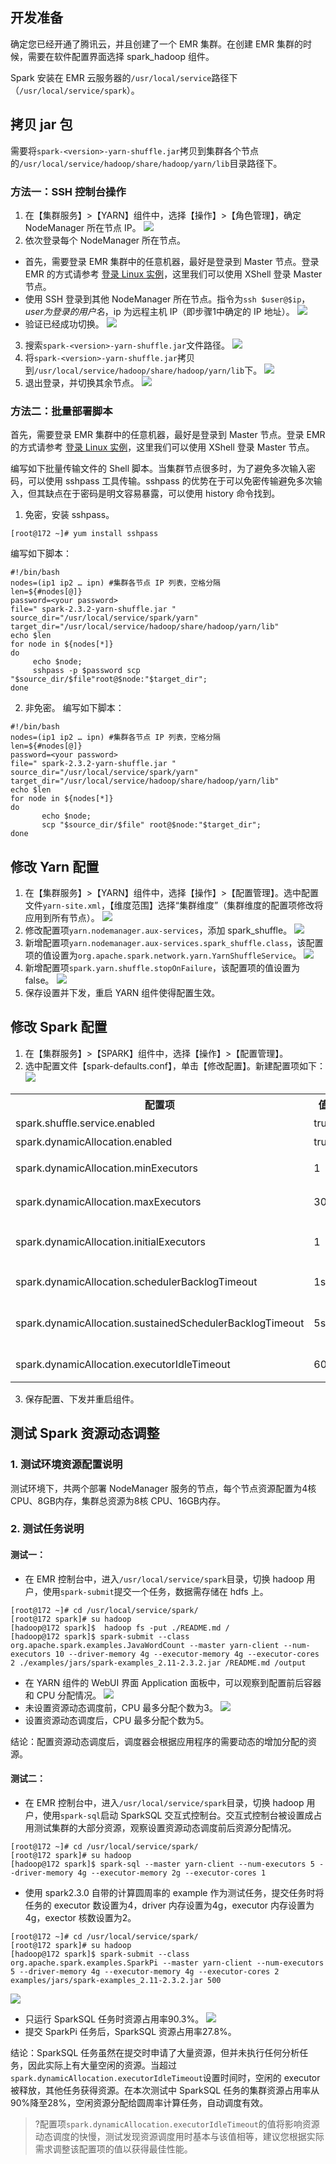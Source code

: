 ## 开发准备

确定您已经开通了腾讯云，并且创建了一个 EMR 集群。在创建 EMR 集群的时候，需要在软件配置界面选择 spark_hadoop 组件。

Spark 安装在 EMR 云服务器的`/usr/local/service`路径下（`/usr/local/service/spark`）。

## 拷贝 jar 包

需要将`spark-<version>-yarn-shuffle.jar`拷贝到集群各个节点的`/usr/local/service/hadoop/share/hadoop/yarn/lib`目录路径下。

### 方法一：SSH 控制台操作

1. 在【集群服务】>【YARN】组件中，选择【操作】>【角色管理】，确定 NodeManager 所在节点 IP。
![](https://main.qcloudimg.com/raw/57a68801574c926d085c90de16dbdc3c.png)
2. 依次登录每个 NodeManager 所在节点。
 - 首先，需要登录 EMR 集群中的任意机器，最好是登录到 Master 节点。登录 EMR 的方式请参考 [登录 Linux 实例](https://cloud.tencent.com/document/product/213/5436)，这里我们可以使用 XShell 登录 Master 节点。
 - 使用 SSH 登录到其他 NodeManager 所在节点。指令为`ssh $user@$ip`，$user 为登录的用户名，$ip 为远程主机 IP（即步骤1中确定的 IP 地址）。
![](https://main.qcloudimg.com/raw/d83d844103c4a6050a83700fadaf79dd.png)
 - 验证已经成功切换。
![](https://main.qcloudimg.com/raw/30f0578b2cc19daebbdd82df8d95c13e.png)
3. 搜索`spark-<version>-yarn-shuffle.jar`文件路径。
![](https://main.qcloudimg.com/raw/4927797f6ff300662f14dd3d0ae3b22a.png)
4. 将`spark-<version>-yarn-shuffle.jar`拷贝到`/usr/local/service/hadoop/share/hadoop/yarn/lib`下。
![](https://main.qcloudimg.com/raw/fab8b0abf34de2f4608924e9982f28ac.png)
5. 退出登录，并切换其余节点。
![](https://main.qcloudimg.com/raw/a9d4b368807a974b618202af0173357c.png)

### 方法二：批量部署脚本

首先，需要登录 EMR 集群中的任意机器，最好是登录到 Master 节点。登录 EMR 的方式请参考 [登录 Linux 实例](https://cloud.tencent.com/document/product/213/5436)，这里我们可以使用 XShell 登录 Master 节点。

编写如下批量传输文件的 Shell 脚本。当集群节点很多时，为了避免多次输入密码，可以使用 sshpass 工具传输。sshpass 的优势在于可以免密传输避免多次输入，但其缺点在于密码是明文容易暴露，可以使用 history 命令找到。

1. 免密，安装 sshpass。
```
[root@172 ~]# yum install sshpass
```
编写如下脚本：
```
#!/bin/bash
nodes=(ip1 ip2 … ipn) #集群各节点 IP 列表，空格分隔
len=${#nodes[@]}
password=<your password>
file=" spark-2.3.2-yarn-shuffle.jar "
source_dir="/usr/local/service/spark/yarn"
target_dir="/usr/local/service/hadoop/share/hadoop/yarn/lib"
echo $len
for node in ${nodes[*]}
do
     echo $node;
     sshpass -p $password scp "$source_dir/$file"root@$node:"$target_dir";
done
```
2. 非免密。
编写如下脚本：
```
#!/bin/bash
nodes=(ip1 ip2 … ipn) #集群各节点 IP 列表，空格分隔
len=${#nodes[@]}
password=<your password>
file=" spark-2.3.2-yarn-shuffle.jar "
source_dir="/usr/local/service/spark/yarn"
target_dir="/usr/local/service/hadoop/share/hadoop/yarn/lib"
echo $len
for node in ${nodes[*]}
do
       echo $node;
       scp "$source_dir/$file" root@$node:"$target_dir";
done
```

## 修改 Yarn 配置
1. 在【集群服务】>【YARN】组件中，选择【操作】>【配置管理】。选中配置文件`yarn-site.xml`，【维度范围】选择“集群维度”（集群维度的配置项修改将应用到所有节点）。
![](https://main.qcloudimg.com/raw/3368002c167223724cfa46acfb46e53b.png)
2. 修改配置项`yarn.nodemanager.aux-services`，添加 spark_shuffle。
![](https://main.qcloudimg.com/raw/596df73363cdc6a05258412f6e794669.png)
3. 新增配置项`yarn.nodemanager.aux-services.spark_shuffle.class`，该配置项的值设置为`org.apache.spark.network.yarn.YarnShuffleService`。
![](https://main.qcloudimg.com/raw/c06e70618a11f88bea03d1fd53be5b11.png)
4. 新增配置项`spark.yarn.shuffle.stopOnFailure`，该配置项的值设置为 false。
![](https://main.qcloudimg.com/raw/44cde8c818ce0de1aed3e50c8c7da538.png)
5. 保存设置并下发，重启 YARN 组件使得配置生效。

##  修改 Spark 配置
1. 在【集群服务】>【SPARK】组件中，选择【操作】>【配置管理】。
2. 选中配置文件【spark-defaults.conf】，单击【修改配置】。新建配置项如下：
![](https://main.qcloudimg.com/raw/211d6d4a6504be660546a0a4b6b33821.png)
<table>
<tr>
<th>配置项</th>
<th>值</th>
<th>备注</th>
</tr>
<tr>
<td>spark.shuffle.service.enabled</td>
<td>true</td>
<td>启动 shuffle 服务。 </td>
</tr>
<tr>
<td>spark.dynamicAllocation.enabled</td>
<td>true</td>
<td>启动动态资源分配。</td>
</tr>
<tr>
<td>spark.dynamicAllocation.minExecutors</td>
<td>1</td>
<td>每个 Application 最小分配的 executor 数。</td>
</tr>
<tr>
<td>spark.dynamicAllocation.maxExecutors</td>
<td>30</td>
<td>每个 Application 最大分配的 executor 数。   </td>
</tr>
<tr>
<td>spark.dynamicAllocation.initialExecutors</td>
<td>1</td>
<td>一般情况下与 spark.dynamicAllocation.minExecutors 值相同。 </td>
</tr>
<tr>
<td>spark.dynamicAllocation.schedulerBacklogTimeout</td>
<td>1s</td>
<td>已有挂起的任务积压超过此持续事件，则将请求新的执行程序。</td>
</tr>
<tr>
<td>spark.dynamicAllocation.sustainedSchedulerBacklogTimeout</td>
<td>5s</td>
<td>带处理任务队列依然存在，则此后每隔几秒再次出发，每轮请求的 executor 数目与上轮相比呈指数增长。</td>
</tr>
<tr>
<td>spark.dynamicAllocation.executorIdleTimeout</td>
<td>60s</td>
<td>Application 在空闲超过几秒钟时会删除 executor。</td>
</tr>
</table>

3. 保存配置、下发并重启组件。

## 测试 Spark 资源动态调整
###  1. 测试环境资源配置说明
测试环境下，共两个部署 NodeManager 服务的节点，每个节点资源配置为4核 CPU、8GB内存，集群总资源为8核 CPU、16GB内存。
###  2. 测试任务说明
#### 测试一：
- 在 EMR 控制台中，进入`/usr/local/service/spark`目录，切换 hadoop 用户，使用`spark-submit`提交一个任务，数据需存储在 hdfs 上。
```
[root@172 ~]# cd /usr/local/service/spark/
[root@172 spark]# su hadoop
[hadoop@172 spark]$  hadoop fs -put ./README.md /
[hadoop@172 spark]$ spark-submit --class org.apache.spark.examples.JavaWordCount --master yarn-client --num-executors 10 --driver-memory 4g --executor-memory 4g --executor-cores 2 ./examples/jars/spark-examples_2.11-2.3.2.jar /README.md /output
```
- 在 YARN 组件的 WebUI 界面 Application 面板中，可以观察到配置前后容器和 CPU 分配情况。
![](https://main.qcloudimg.com/raw/8b929f19b8bf42b161817ae4a3effa85.png)
- 未设置资源动态调度前，CPU 最多分配个数为3。
![](https://main.qcloudimg.com/raw/e09ddfe7a396414a7741e951aa154ec8.png)
- 设置资源动态调度后，CPU 最多分配个数为5。

结论：配置资源动态调度后，调度器会根据应用程序的需要动态的增加分配的资源。

#### 测试二：

- 在 EMR 控制台中，进入`/usr/local/service/spark`目录，切换 hadoop 用户，使用`spark-sql`启动 SparkSQL 交互式控制台。交互式控制台被设置成占用测试集群的大部分资源，观察设置资源动态调度前后资源分配情况。
```
[root@172 ~]# cd /usr/local/service/spark/
[root@172 spark]# su hadoop
[hadoop@172 spark]$ spark-sql --master yarn-client --num-executors 5 --driver-memory 4g --executor-memory 2g --executor-cores 1
```
- 使用 spark2.3.0 自带的计算圆周率的 example 作为测试任务，提交任务时将任务的 executor 数设置为4，driver 内存设置为4g，executor 内存设置为4g，exector 核数设置为2。
```
[root@172 ~]# cd /usr/local/service/spark/
[root@172 spark]# su hadoop
[hadoop@172 spark]$ spark-submit --class org.apache.spark.examples.SparkPi --master yarn-client --num-executors 5 --driver-memory 4g --executor-memory 4g --executor-cores 2 examples/jars/spark-examples_2.11-2.3.2.jar 500
```
![](https://main.qcloudimg.com/raw/80f77735e7e6a90c7752562fe38f24e6.png)
- 只运行 SparkSQL 任务时资源占用率90.3%。
![](https://main.qcloudimg.com/raw/ea7f6348bd1359ede90341bd1cb87397.png)
- 提交 SparkPi 任务后，SparkSQL 资源占用率27.8%。

结论：SparkSQL 任务虽然在提交时申请了大量资源，但并未执行任何分析任务，因此实际上有大量空闲的资源。当超过`spark.dynamicAllocation.executorIdleTimeout`设置时间时，空闲的 executor 被释放，其他任务获得资源。在本次测试中 SparkSQL 任务的集群资源占用率从90%降至28%，空闲资源分配给圆周率计算任务，自动调度有效。

>?配置项`spark.dynamicAllocation.executorIdleTimeout`的值将影响资源动态调度的快慢，测试发现资源调度用时基本与该值相等，建议您根据实际需求调整该配置项的值以获得最佳性能。
